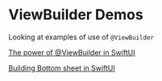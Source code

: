 #  ViewBuilder Demos

Looking at examples of use of `@ViewBuilder`

[The power of @ViewBuilder in SwiftUI](https://swiftwithmajid.com/2019/12/18/the-power-of-viewbuilder-in-swiftui/)

[Building Bottom sheet in SwiftUI](https://swiftwithmajid.com/2019/12/11/building-bottom-sheet-in-swiftui/)
